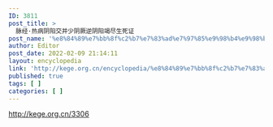 ```yaml
---
ID: 3811
post_title: >
  脉经·热病阴阳交并少阴厥逆阴阳竭尽生死证
post_name: '%e8%84%89%e7%bb%8f%c2%b7%e7%83%ad%e7%97%85%e9%98%b4%e9%98%b3%e4%ba%a4%e5%b9%b6%e5%b0%91%e9%98%b4%e5%8e%a5%e9%80%86%e9%98%b4%e9%98%b3%e7%ab%ad%e5%b0%bd%e7%94%9f%e6%ad%bb%e8%af%81'
author: Editor
post_date: 2022-02-09 21:14:11
layout: encyclopedia
link: 'http://kege.org.cn/encyclopedia/%e8%84%89%e7%bb%8f%c2%b7%e7%83%ad%e7%97%85%e9%98%b4%e9%98%b3%e4%ba%a4%e5%b9%b6%e5%b0%91%e9%98%b4%e5%8e%a5%e9%80%86%e9%98%b4%e9%98%b3%e7%ab%ad%e5%b0%bd%e7%94%9f%e6%ad%bb%e8%af%81'
published: true
tags: [ ]
categories: [ ]
---
```

http://kege.org.cn/3306
